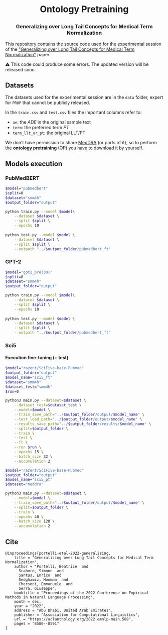 <h1 align="center"> <p>Ontology Pretraining</p></h1>
<h3 align="center"> Generalizing over Long Tail Concepts for Medical Term Normalization </h3>


This repository contains the source code used for the experimental session of the ["Generalizing over Long Tail Concepts for Medical Term Normalization"](https://aclanthology.org/2022.emnlp-main.588/) paper.

⚠️ This code could produce some errors. The updated version will be released soon.

## Datasets

The datasets used for the experimental session are in the 
`data` folder, expert for `PROP` that cannot be publicly released.

In the `train.csv` and `test.csv` files the important columns refer to:

* `ae`: the *ADE* in the original sample text
* `term`: the preferred term *PT*
* `term_llt_or_pt`: the original LLT/PT

We don't have permission to share [MedDRA](https://www.meddra.org)
(or parts of it), so to perform the **ontology pretraining** (OP)
you have to [download it](https://www.meddra.org/subscription/process)
by yourself.

## Models execution

### PubMedBERT

```bash
$model="pubmedbert"
$split=0
$dataset="smm4h"
$output_folder="output"

python train.py --model $model\
    --dataset $dataset \
    --split $split \
    --epochs 10
  
python test.py --model $model \
    --dataset $dataset \
    --split $split \
    --outpath "../$output_folder/pubmedbert_ft"

```

### GPT-2

```bash
$model="gpt2_pre(30)"
$split=0
$dataset="smm4h"
$output_folder="output"

python train.py --model $model\
    --dataset $dataset \
    --split $split \
    --epochs 10
  
python test.py --model $model \
    --dataset $dataset \
    --split $split \
    --outpath "../$output_folder/pubmedbert_ft"
```

### Sci5

#### Execution fine-tuning (+ test)

```bash
$model="razent/SciFive-base-Pubmed"
$output_folder="output"
$model_name="sci5_ft"
$dataset="smm4h"
$dataset_test="smm4h"
$run=0

python3 main.py --dataset=$dataset \
    --dataset_test=$dataset_test \
    --model=$model \
    --train_save_path="../$output_folder/output/$model_name" \
    --test_load_path="../$output_folder/output/$model_name" \
    --results_save_path="../$output_folder/results/$model_name" \
    --split=$output_folder \
    --train \
    --test \
    --ft \
    --run $run \
    --epochs 15 \
    --batch_size 32 \
    --accumulation 2
```

```bash
$model="razent/SciFive-base-Pubmed"
$output_folder="output"
$model_name="sci5_pt"
$dataset="meddra"

python3 main.py --dataset=$dataset \
    --model=$model \
    --train_save_path="../$output_folder/output/$model_name" \
    --split=$output_folder \
    --train \
    --epochs 40 \
    --batch_size 128 \
    --accumulation 2
```


## Cite

```
@inproceedings{portelli-etal-2022-generalizing,
    title = "Generalizing over Long Tail Concepts for Medical Term Normalization",
    author = "Portelli, Beatrice  and
      Scaboro, Simone  and
      Santus, Enrico  and
      Sedghamiz, Hooman  and
      Chersoni, Emmanuele  and
      Serra, Giuseppe",
    booktitle = "Proceedings of the 2022 Conference on Empirical Methods in Natural Language Processing",
    month = dec,
    year = "2022",
    address = "Abu Dhabi, United Arab Emirates",
    publisher = "Association for Computational Linguistics",
    url = "https://aclanthology.org/2022.emnlp-main.588",
    pages = "8580--8591"
}
```
